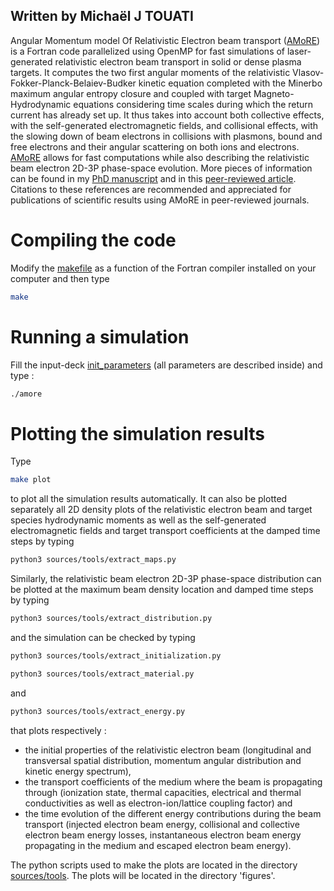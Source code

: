 ## Written by Michaël J TOUATI

Angular Momentum model Of Relativistic Electron beam transport ([AMoRE](https://github.com/michaeltouati/AMoRE)) is a Fortran code parallelized using OpenMP for fast simulations of laser-generated relativistic electron beam transport in solid or dense plasma targets. It computes the two first angular moments of the relativistic Vlasov-Fokker-Planck-Belaiev-Budker kinetic equation completed with the Minerbo maximum angular entropy closure and coupled with target Magneto-Hydrodynamic equations considering time scales during which the return current has already set up. It thus takes into account both collective effects, with the self-generated electromagnetic fields, and collisional effects, with the slowing down of beam electrons in collisions with plasmons, bound and free electrons and their angular scattering on both ions and electrons. [AMoRE](https://github.com/michaeltouati/AMoRE) allows for fast computations while also describing the relativistic beam electron 2D-3P phase-space evolution. More pieces of information can be found in my [PhD manuscript](https://tel.archives-ouvertes.fr/tel-01238782/document) and in this [peer-reviewed article](https://iopscience.iop.org/article/10.1088/1367-2630/16/7/073014/pdf). Citations to these references are recommended and appreciated for publications of scientific results using AMoRE in peer-reviewed journals. 

# Compiling the code

Modify the [makefile](https://github.com/michaeltouati/AMoRE/blob/main/Makefile) as a function of the Fortran compiler installed on your computer and then type
```sh
make
```

# Running a simulation

Fill the input-deck [init_parameters](https://github.com/michaeltouati/AMoRE/blob/main/init_parameters) (all parameters are described inside) and type :
```sh
./amore
```
# Plotting the simulation results

Type
```sh
make plot
```
to plot all the simulation results automatically. It can also be plotted separately
all 2D density plots of the relativistic electron beam and target species hydrodynamic moments as well as the self-generated electromagnetic fields and target  transport coefficients at the damped time steps by typing
```sh
python3 sources/tools/extract_maps.py
```
Similarly, the relativistic beam electron 2D-3P phase-space distribution can be plotted at the maximum beam density location and damped time steps by typing
```sh
python3 sources/tools/extract_distribution.py
```
and the simulation can be checked by typing 
```sh
python3 sources/tools/extract_initialization.py
```
```sh
python3 sources/tools/extract_material.py
```
and
```sh
python3 sources/tools/extract_energy.py
```
that plots respectively :
* the initial properties of the relativistic electron beam (longitudinal and transversal spatial distribution, momentum angular distribution and kinetic energy spectrum),
* the transport coefficients of the medium where the beam is propagating through (ionization state, thermal capacities, electrical and thermal conductivities as well as electron-ion/lattice coupling factor) and 
* the time evolution of the different energy contributions during the beam transport (injected electron beam energy, collisional and collective electron beam energy losses, instantaneous electron beam energy propagating in the medium and escaped electron beam energy). 

The python scripts used to make the plots are located in the directory [sources/tools](https://github.com/michaeltouati/AMoRE/tree/main/sources/tools).
The plots will be located in the directory 'figures'.
